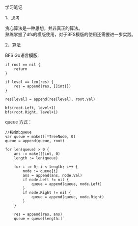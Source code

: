 学习笔记  

1、思考  

贪心算法是一种思想，并非真正的算法。  
熟练掌握了dfs的模版使用，对于BFS模版的使用还需要进一步实践。  

2、算法

BFS Go语言模版:  

    if root == nil {
 		return
 	}
 	
 	if level == len(res) {
 		res = append(res, []int{})
 	}
 
 	res[level] = append(res[level], root.Val)
 
 	bfs(root.Left, level+1)
 	bfs(root.Right, level+1)  
queue 方式：

    //初始化queue
    var queue = make([]*TreeNode, 0)
	queue = append(queue, root)

	for len(queue) > 0 {
		ans := make([]int, 0)
		length := len(queue)

		for i := 0; i < length; i++ {
			node := queue[i]
			ans = append(ans, node.Val)
			if node.Left != nil {
				queue = append(queue, node.Left)
			}
			if node.Right != nil {
				queue = append(queue, node.Right)
			}
		}

		res = append(res, ans)
		queue = queue[length:]`